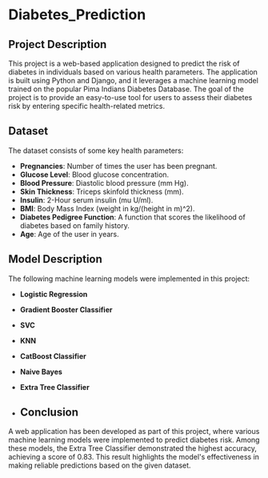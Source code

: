 # Diabetes_Prediction

## Project Description
This project is a web-based application designed to predict the risk of diabetes in individuals based on various health parameters. The application is built using Python and Django, and it leverages a machine learning model trained on the popular Pima Indians Diabetes Database. The goal of the project is to provide an easy-to-use tool for users to assess their diabetes risk by entering specific health-related metrics.

## Dataset

The dataset consists of some key health parameters:

- **Pregnancies**: Number of times the user has been pregnant.
- **Glucose Level**: Blood glucose concentration.
- **Blood Pressure**: Diastolic blood pressure (mm Hg).
- **Skin Thickness**: Triceps skinfold thickness (mm).
- **Insulin**: 2-Hour serum insulin (mu U/ml).
- **BMI**: Body Mass Index (weight in kg/(height in m)^2).
- **Diabetes Pedigree Function**: A function that scores the likelihood of diabetes based on family history.
- **Age**: Age of the user in years.

## Model Description
The following machine learning models were implemented in this project:

- **Logistic Regression**
- **Gradient Booster Classifier**
- **SVC**
- **KNN**
- **CatBoost Classifier**
- **Naive Bayes**
- **Extra Tree Classifier**

- ## Conclusion
A web application has been developed as part of this project, where various machine learning models were implemented to predict diabetes risk. Among these models, the Extra Tree Classifier demonstrated the highest accuracy, achieving a score of 0.83. This result highlights the model's effectiveness in making reliable predictions based on the given dataset.

  
